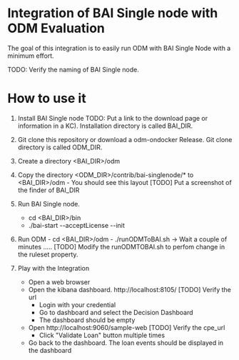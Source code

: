 # Integration of BAI Single node with ODM Evaluation

The goal of this integration is to easily run ODM with BAI Single Node with a minimum effort.

TODO: Verify the naming of BAI Single node.

# How to use it

  1. Install BAI Single node TODO: Put a link to the download page or information in a KC). Installation directory is called BAI_DIR.
  2. Git clone this repository or download a odm-ondocker Release. Git clone directory is called ODM_DIR.
  3. Create a directory <BAI_DIR>/odm
  4. Copy the directory <ODM_DIR>/contrib/bai-singlenode/* to <BAI_DIR>/odm
    - You should see this layout
    [TODO] Put a screenshot of the finder of BAI_DIR
  5. Run BAI Single node.
      - cd <BAI_DIR>/bin
      - ./bai-start --acceptLicense --init
  6. Run ODM
    - cd <BAI_DIR>/odm
    - ./runODMToBAI.sh
    -> Wait a couple of minutes .....
   [TODO] Modify the runODMTOBAI.sh to perfom change in the ruleset property.

  7. Play with the Integration
      - Open a web browser
      - Open the kibana dashboard. http://localhost:8105/ [TODO] Verify the url
        - Login with your credential
        - Go to dashboard and select the Decision Dashboard
        - The dashboard should be empty
      - Open http://localhost:9060/sample-web [TODO] Verify the cpe_url
        - Click "Validate Loan" button multiple times
      - Go back to the dashboard. The loan events should be displayed in the dashboard
